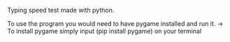 Typing speed test made with python.

To use the program you would need to have pygame installed and run it.
-> To install pygame simply input (pip install pygame) on your terminal
